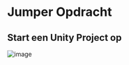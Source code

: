 # Jumper Opdracht
## Start een Unity Project op
![image](https://user-images.githubusercontent.com/104986603/233506388-f240e4d2-295d-47f7-b4ac-94b0b6ae58c5.png)
